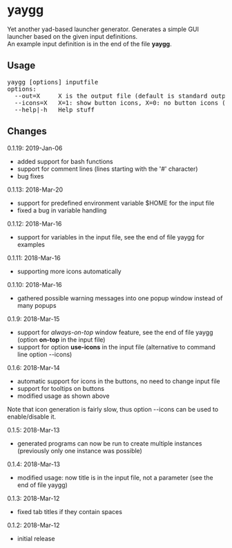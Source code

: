 # yaygg
Yet another yad-based launcher generator. Generates a simple GUI launcher based on the given input definitions.<br>
An example input definition is in the end of the file <b>yaygg</b>.

<H2>Usage</H2>
<pre>
yaygg [options] inputfile
options:
  --out=X     X is the output file (default is standard output)
  --icons=X   X=1: show button icons, X=0: no button icons (default)
  --help|-h   Help stuff
</pre>

<H2>Changes</H2>

0.1.19: 2019-Jan-06
- added support for bash functions
- support for comment lines (lines starting with the '#' character)
- bug fixes

0.1.13: 2018-Mar-20
- support for predefined environment variable $HOME for the input file
- fixed a bug in variable handling

0.1.12: 2018-Mar-16
- support for variables in the input file, see the end of file yaygg for examples

0.1.11: 2018-Mar-16
- supporting more icons automatically

0.1.10: 2018-Mar-16
- gathered possible warning messages into one popup window instead of many popups

0.1.9: 2018-Mar-15
- support for <i>always-on-top</i> window feature, see the end of file yaygg (option <b>on-top</b> in the input file)
- support for option <b>use-icons</b> in the input file (alternative to command line option --icons)

0.1.6: 2018-Mar-14
- automatic support for icons in the buttons, no need to change input file
- support for tooltips on buttons
- modified usage as shown above

Note that icon generation is fairly slow, thus option --icons can be used to enable/disable it.

0.1.5: 2018-Mar-13
- generated programs can now be run to create multiple instances (previously only one instance was possible)

0.1.4: 2018-Mar-13
- modified usage: now title is in the input file, not a parameter (see the end of file yaygg)

0.1.3: 2018-Mar-12
- fixed tab titles if they contain spaces

0.1.2: 2018-Mar-12
- initial release
